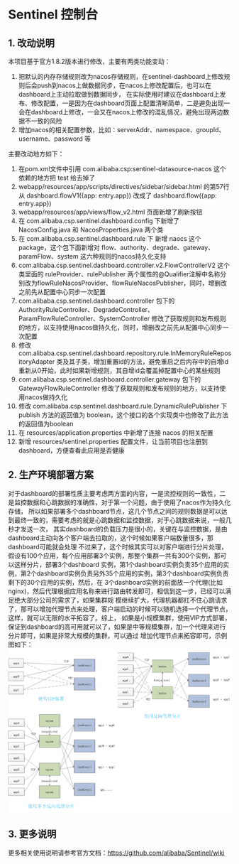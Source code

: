 # Sentinel 控制台

## 1. 改动说明
本项目基于官方1.8.2版本进行修改，主要有两类功能变动：  
1. 把默认的内存存储规则改为nacos存储规则，在sentinel-dashboard上修改规则后会push到nacos上做数据同步，在nacos上修改配置后，也可以在dashboard上主动拉取做到数据同步，
在实际使用时建议在dashboard上发布、修改配置，一是因为在dashboard页面上配置清晰简单，二是避免出现一会在dashboard上修改，一会又在nacos上修改的混乱情况，避免出现两边数据不一致的风险  
2. 增加nacos的相关配置参数，比如：serverAddr、namespace、groupId、username、password 等 

主要改动地方如下：  
1. 在pom.xml文件中引用 com.alibaba.csp:sentinel-datasource-nacos 这个依赖的地方把 <scope>test</scope> 给去掉了  
2. webapp/resources/app/scripts/directives/sidebar/sidebar.html 的第57行从 dashboard.flowV1({app: entry.app}) 改成了 dashboard.flow({app: entry.app})  
3. webapp/resources/app/views/flow_v2.html 页面新增了刷新按钮  
4. 在 com.alibaba.csp.sentinel.dashboard.config 下新增了 NacosConfig.java 和 NacosProperties.java 两个类  
5. 在 com.alibaba.csp.sentinel.dashboard.rule 下 新增 naocs 这个 package，这个包下面新增对 flow、authority、degrade、gateway、paramFlow、system 这六种规则的nacos持久化支持  
6. com.alibaba.csp.sentinel.dashboard.controller.v2.FlowControllerV2 这个类里面的 ruleProvider、rulePublisher 两个属性的@Qualifier注解中名称分别改为flowRuleNacosProvider、flowRuleNacosPublisher，同时，增删改之前先从配置中心同步一次配置  
7. com.alibaba.csp.sentinel.dashboard.controller 包下的 AuthorityRuleController、DegradeController、ParamFlowRuleController、SystemController 修改了获取规则和发布规则的地方，以支持使用nacos做持久化，同时，增删改之前先从配置中心同步一次配置  
8. 修改 com.alibaba.csp.sentinel.dashboard.repository.rule.InMemoryRuleRepositoryAdapter 类及其子类，增加重置id的方法，避免重启之后内存中的自增id重新从0开始，此时如果新增规则，其自增id会覆盖掉配置中心的某些规则
8. com.alibaba.csp.sentinel.dashboard.controller.gateway 包下的 GatewayFlowRuleController 修改了获取规则和发布规则的地方，以支持使用nacos做持久化  
10. 修改 com.alibaba.csp.sentinel.dashboard.rule.DynamicRulePublisher 下 publish 方法的返回值为 boolean，这个接口的各个实现类中也修改了此方法的返回值为boolean  
11. 在 resources/application.properties 中新增了连接 nacos 的相关配置  
12. 新增 resources/sentinel.properties 配置文件，让当前项目也注册到dashboard，方便查看此应用是否健康  

## 2. 生产环境部署方案
对于dashboard的部署性质主要考虑两方面的内容，一是流控规则的一致性，二是监控数据和心跳数据的准确性，对于第一个问题，由于使用了nacos作为持久化存储，
所以如果部署多个dashboard节点，这几个节点之间的规则数据是可以达到最终一致的，需要考虑的就是心跳数据和监控数据，对于心跳数据来说，一般几秒才发送一次，
其实dashboard的负载压力是很小的，关键在与监控数据，是由dashboard主动向各个客户端去拉取的，这个时候如果客户端数量很多，那dashboard可能就会处理
不过来了，这个时候其实可以对客户端进行分片处理，假设有100个应用，每个应用部署3个实例，那整个集群一共有300个实例，那可以这样分片，部署3个dashboard
实例，第1个dashboard实例负责35个应用的实例，第2个dashboard实例负责另外35个应用的实例，第3个dashboard实例负责剩下的30个应用的实例，然后，在
3个dashboard实例的前面放一个代理(比如nginx)，然后代理根据应用名称来进行路由转发即可，相信到这一步，已经可以满足绝大部分公司的需求了，如果集群规
模继续扩大，代理机器都扛不住心跳请求了，那可以增加代理节点来处理，客户端启动的时候可以随机选择一个代理节点，这样，就可以无限的水平拓容了。综上，
如果是小规模集群，使用VIP方式部署，保证到dashboard的高可用就可以了，如果是中等规模集群，加一个代理来进行分片即可，如果是非常大规模的集群，可以通过
增加代理节点来拓容即可，示例图如下：  
![arch_pic](/docs/images/sentinel-dashboard-deploy-prod.png)

## 3. 更多说明
更多相关使用说明请参考官方文档：https://github.com/alibaba/Sentinel/wiki